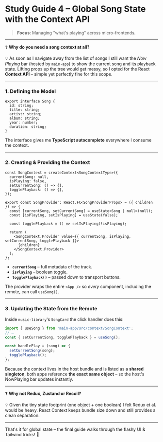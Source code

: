 # Study Guide 4 – Global Song State with the Context API

> **Focus**: Managing "what's playing" across micro-frontends.

---

❓ **Why do you need a song context at all?**

💡 As soon as I navigate away from the list of songs I still want the _Now Playing_ bar (hosted by `main-app`) to show the current song and its playback state. Lifting props up the tree would get messy, so I opted for the React **Context API** – simple yet perfectly fine for this scope.

---

### 1. Defining the Model

```1:25:main-app/src/context/SongContext.tsx
export interface Song {
  id: string;
  title: string;
  artist: string;
  album: string;
  year: number;
  duration: string;
}
```

The interface gives me **TypeScript autocomplete** everywhere I consume the context.

---

### 2. Creating & Providing the Context

```25:55:main-app/src/context/SongContext.tsx
const SongContext = createContext<SongContextType>({
  currentSong: null,
  isPlaying: false,
  setCurrentSong: () => {},
  togglePlayback: () => {},
});

export const SongProvider: React.FC<SongProviderProps> = ({ children }) => {
  const [currentSong, setCurrentSong] = useState<Song | null>(null);
  const [isPlaying, setIsPlaying] = useState(false);

  const togglePlayback = () => setIsPlaying(!isPlaying);

  return (
    <SongContext.Provider value={{ currentSong, isPlaying, setCurrentSong, togglePlayback }}>
      {children}
    </SongContext.Provider>
  );
};
```

* **`currentSong`** – full metadata of the track.
* **`isPlaying`** – boolean toggle.
* **`togglePlayback()`** – passed down to transport buttons.

The provider wraps the entire `<App />` so _every_ component, including the remote, can call `useSong()`.

---

### 3. Updating the State from the Remote

Inside `music-library`'s `SongCard` the click handler does this:

```jsx
import { useSong } from 'main-app/src/context/SongContext';
// …
const { setCurrentSong, togglePlayback } = useSong();

const handlePlay = (song) => {
  setCurrentSong(song);
  togglePlayback();
};
```

Because the context lives in the host bundle and is listed as a **shared singleton**, both apps reference **the exact same object** – so the host's NowPlaying bar updates instantly.

---

❓ **Why not Redux, Zustand or Recoil?**

💡 Given the tiny state footprint (one object + one boolean) I felt Redux et al. would be heavy. React Context keeps bundle size down and still provides a clean separation.

---

That's it for global state – the final guide walks through the flashy UI & Tailwind tricks! 🎨 